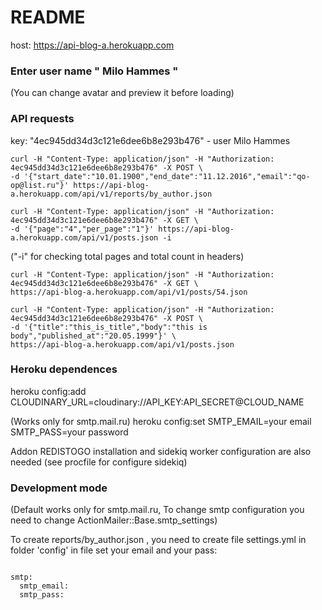 # README
host: https://api-blog-a.herokuapp.com

### Enter user name " Milo Hammes "

(You can change avatar and preview it before loading)


### API requests

key: "4ec945dd34d3c121e6dee6b8e293b476" - user Milo Hammes
```
curl -H "Content-Type: application/json" -H "Authorization: 4ec945dd34d3c121e6dee6b8e293b476" -X POST \
-d '{"start_date":"10.01.1900","end_date":"11.12.2016","email":"qo-op@list.ru"}' https://api-blog-a.herokuapp.com/api/v1/reports/by_author.json
```
```
curl -H "Content-Type: application/json" -H "Authorization: 4ec945dd34d3c121e6dee6b8e293b476" -X GET \
-d '{"page":"4","per_page":"1"}' https://api-blog-a.herokuapp.com/api/v1/posts.json -i 
```
("-i" for checking total pages and total count in headers)
```
curl -H "Content-Type: application/json" -H "Authorization: 4ec945dd34d3c121e6dee6b8e293b476" -X GET \
https://api-blog-a.herokuapp.com/api/v1/posts/54.json
```
```
curl -H "Content-Type: application/json" -H "Authorization: 4ec945dd34d3c121e6dee6b8e293b476" -X POST \
-d '{"title":"this_is_title","body":"this is body","published_at":"20.05.1999"}' \
https://api-blog-a.herokuapp.com/api/v1/posts.json
```

### Heroku dependences

heroku config:add CLOUDINARY_URL=cloudinary://API_KEY:API_SECRET@CLOUD_NAME

(Works only for smtp.mail.ru)
heroku config:set SMTP_EMAIL=your email SMTP_PASS=your password

Addon REDISTOGO installation and sidekiq worker configuration are also needed (see procfile for configure sidekiq)


### Development mode
(Default works only for smtp.mail.ru,
To change smtp configuration you need to change ActionMailer::Base.smtp_settings)

To create reports/by_author.json , you need to create file settings.yml in folder 'config'
in file set your email and your pass:

```

smtp:
  smtp_email:
  smtp_pass:

```
